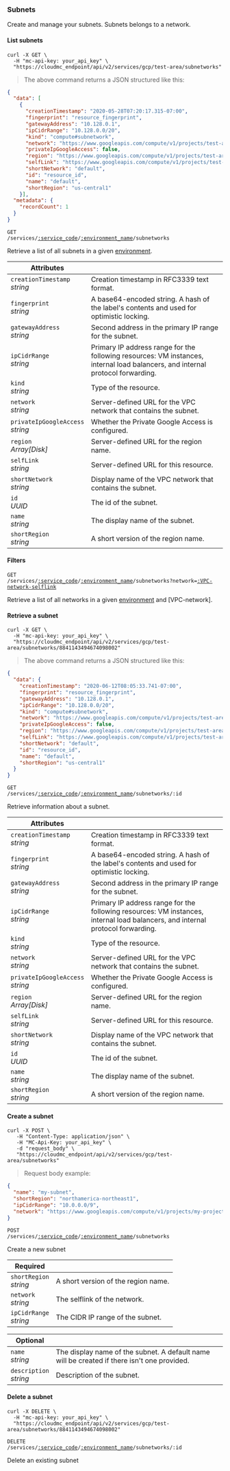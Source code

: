 ### Subnets
Create and manage your subnets. Subnets belongs to a network.

<!-------------------- LIST SUBNETS -------------------->

#### List subnets

```shell
curl -X GET \
  -H "mc-api-key: your_api_key" \
  "https://cloudmc_endpoint/api/v2/services/gcp/test-area/subnetworks"
```
> The above command returns a JSON structured like this:

```json
{
  "data": [
    {
      "creationTimestamp": "2020-05-28T07:20:17.315-07:00",
      "fingerprint": "resource_fingerprint",
      "gatewayAddress": "10.128.0.1",
      "ipCidrRange": "10.128.0.0/20",
      "kind": "compute#subnetwork",
      "network": "https://www.googleapis.com/compute/v1/projects/test-area-oox/global/networks/default",
      "privateIpGoogleAccess": false,
      "region": "https://www.googleapis.com/compute/v1/projects/test-area-oox/regions/us-central1",
      "selfLink": "https://www.googleapis.com/compute/v1/projects/test-area-oox/regions/us-central1/subnetworks/default",
      "shortNetwork": "default",
      "id": "resource_id",
      "name": "default",
      "shortRegion": "us-central1"
    }],
  "metadata": {
    "recordCount": 1
  }
}
```

<code>GET /services/<a href="#administration-service-connections">:service_code</a>/<a href="#administration-environments">:environment_name</a>/subnetworks</code>

Retrieve a list of all subnets in a given [environment](#administration-environments).

Attributes | &nbsp;
------- | -----------
`creationTimestamp`<br/>*string* | Creation timestamp in RFC3339 text format.
`fingerprint`<br/>*string* | A base64-encoded string. A hash of the label's contents and used for optimistic locking.
`gatewayAddress`<br/>*string* | Second address in the primary IP range for the subnet.
`ipCidrRange`<br/>*string* | Primary IP address range for the following resources: VM instances, internal load balancers, and internal protocol forwarding.
`kind`<br/>*string* | Type of the resource.
`network`<br/>*string* | Server-defined URL for the VPC network that contains the subnet.
`privateIpGoogleAccess`<br/>*string* | Whether the Private Google Access is configured.
`region`<br/>*Array[Disk]* | Server-defined URL for the region name.
`selfLink`<br/>*string* | Server-defined URL for this resource.
`shortNetwork`<br/>*string* | Display name of the VPC network that contains the subnet.
`id`<br/>*UUID* | The id of the subnet.
`name`<br/>*string* | The display name of the subnet.
`shortRegion`<br/>*string* | A short version of the region name.

#### Filters

<code>GET /services/<a href="#administration-service-connections">:service_code</a>/<a href="#administration-environments">:environment_name</a>/subnetworks?network=<a href="#VPC-network-selflink">:VPC-network-selflink</a></code>

Retrieve a list of all networks in a given [environment](#administration-environments) and [VPC-network].

<!-------------------- RETRIEVE A SUBNET -------------------->

#### Retrieve a subnet

```shell
curl -X GET \
  -H "mc-api-key: your_api_key" \
  "https://cloudmc_endpoint/api/v2/services/gcp/test-area/subnetworks/8841143494674098002"
```
> The above command returns a JSON structured like this:

```json
{
  "data": {
    "creationTimestamp": "2020-06-12T08:05:33.741-07:00",
    "fingerprint": "resource_fingerprint",
    "gatewayAddress": "10.128.0.1",
    "ipCidrRange": "10.128.0.0/20",
    "kind": "compute#subnetwork",
    "network": "https://www.googleapis.com/compute/v1/projects/test-area-oox/global/networks/default",
    "privateIpGoogleAccess": false,
    "region": "https://www.googleapis.com/compute/v1/projects/test-area-oox/regions/us-central1",
    "selfLink": "https://www.googleapis.com/compute/v1/projects/test-area-oox/regions/us-central1/subnetworks/default",
    "shortNetwork": "default",
    "id": "resource_id",
    "name": "default",
    "shortRegion": "us-central1"
  }
}
```

<code>GET /services/<a href="#administration-service-connections">:service_code</a>/<a href="#administration-environments">:environment_name</a>/subnetworks/:id</code>

Retrieve information about a subnet.

Attributes | &nbsp;
---------- | -----
`creationTimestamp`<br/>*string* | Creation timestamp in RFC3339 text format.
`fingerprint`<br/>*string* | A base64-encoded string. A hash of the label's contents and used for optimistic locking.
`gatewayAddress`<br/>*string* | Second address in the primary IP range for the subnet.
`ipCidrRange`<br/>*string* | Primary IP address range for the following resources: VM instances, internal load balancers, and internal protocol forwarding.
`kind`<br/>*string* | Type of the resource.
`network`<br/>*string* | Server-defined URL for the VPC network that contains the subnet.
`privateIpGoogleAccess`<br/>*string* | Whether the Private Google Access is configured.
`region`<br/>*Array[Disk]* | Server-defined URL for the region name.
`selfLink`<br/>*string* | Server-defined URL for this resource.
`shortNetwork`<br/>*string* | Display name of the VPC network that contains the subnet.
`id`<br/>*UUID* | The id of the subnet.
`name`<br/>*string* | The display name of the subnet.
`shortRegion`<br/>*string* | A short version of the region name.

<!-------------------- CREATE A SUBNET -------------------->

#### Create a subnet

```shell
curl -X POST \
   -H "Content-Type: application/json" \
   -H "MC-Api-Key: your_api_key" \
   -d "request_body" \
   "https://cloudmc_endpoint/api/v2/services/gcp/test-area/subnetworks"
```
> Request body example:

```json
{
  "name": "my-subnet",
  "shortRegion": "northamerica-northeast1",
  "ipCidrRange": "10.0.0.0/9",
  "network": "https://www.googleapis.com/compute/v1/projects/my-project/global/networks/my-network"
}
```

<code>POST /services/<a href="#administration-service-connections">:service_code</a>/<a href="#administration-environments">:environment_name</a>/subnetworks</code>

Create a new subnet

Required | &nbsp;
------- | -----------
`shortRegion`<br/>*string* | A short version of the region name.
`network`<br/>*string* | The selflink of the network.
`ipCidrRange`<br/>*string* | The CIDR IP range of the subnet.

Optional | &nbsp;
------- | -----------
`name`<br/>*string* | The display name of the subnet. A default name will be created if there isn't one provided.
`description`<br/>*string* | Description of the subnet.

<!-------------------- DELETE A SUBNET -------------------->

#### Delete a subnet

```shell
curl -X DELETE \
  -H "mc-api-key: your_api_key" \
  "https://cloudmc_endpoint/api/v2/services/gcp/test-area/subnetworks/8841143494674098002"
```

<code>DELETE /services/<a href="#administration-service-connections">:service_code</a>/<a href="#administration-environments">:environment_name</a>/subnetworks/:id</code>

Delete an existing subnet